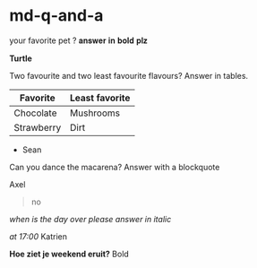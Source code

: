 # md-q-and-a

your favorite pet ? 𝐚𝐧𝐬𝐰𝐞𝐫 𝐢𝐧 𝐛𝐨𝐥𝐝 𝐩𝐥𝐳

**Turtle**

Two favourite and two least favourite flavours? Answer in tables.

  Favorite	     | Least favorite
  ------------- | -------------
  Chocolate  | Mushrooms
  Strawberry  | Dirt

- Sean


Can you dance the macarena? Answer with a blockquote

Axel

> no

*when is the day over please answer in italic*

_at 17:00_ Katrien

**Hoe ziet je weekend eruit?** Bold
